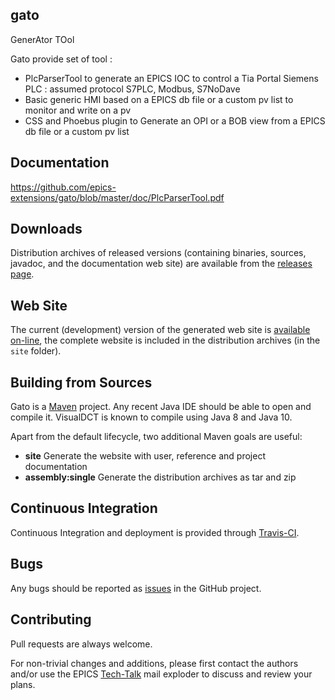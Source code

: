 ## gato
GenerAtor TOol

Gato provide set of tool :
 * PlcParserTool to generate an EPICS IOC to control a Tia Portal Siemens PLC : assumed protocol S7PLC, Modbus, S7NoDave
 * Basic generic HMI based on a EPICS db file or a custom pv list to monitor and write on a pv
 * CSS and Phoebus plugin to Generate an OPI or a BOB view from a EPICS db file or a custom pv list

## Documentation
https://github.com/epics-extensions/gato/blob/master/doc/PlcParserTool.pdf

## Downloads

Distribution archives of released versions (containing binaries,
sources, javadoc, and the documentation web site) are available from the
[releases page](https://github.com/epics-extensions/gato/releases).

## Web Site

The current (development) version of the generated web site is 
[available on-line](https://epics-extensions.github.io/gato/), the complete
website is included in the distribution archives (in the `site` folder).

## Building from Sources

Gato is a [Maven](https://maven.apache.org/) project.
Any recent Java IDE should be able to open and compile it.
VisualDCT is known to compile using Java 8 and Java 10.

Apart from the default lifecycle, two additional Maven goals are useful:

  * **site** Generate the website with user, reference and project documentation
  * **assembly:single** Generate the distribution archives as tar and zip

## Continuous Integration

Continuous Integration and deployment is provided through 
[Travis-CI](https://travis-ci.org/epics-extensions/gato).

## Bugs

Any bugs should be reported as
[issues](https://github.com/epics-extensions/gato/issues)
in the GitHub project.

## Contributing

Pull requests are always welcome.

For non-trivial changes and additions, please first contact the authors
and/or use the EPICS
[Tech-Talk](https://epics-controls.org/resources-and-support/mailing-lists/) mail exploder
to discuss and review your plans.
